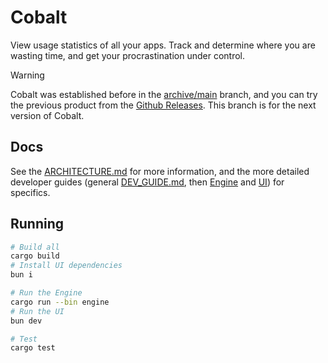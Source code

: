 # Cobalt

View usage statistics of all your apps. Track and determine where you are wasting time, and get your procrastination under control.

> [!WARNING]
> Cobalt was established before in the [archive/main](https://github.com/Enigmatrix/Cobalt/tree/archive/main) branch, and you can try the previous product from the [Github Releases](https://github.com/Enigmatrix/Cobalt/releases).
> This branch is for the next version of Cobalt.

## Docs
See the [ARCHITECTURE.md](./docs/ARCHITECTURE.md) for more information, and the more detailed developer guides 
(general [DEV_GUIDE.md](./docs/DEV_GUIDE.md), then [Engine](./docs/DEV_GUIDE_Engine.md) and [UI](./docs/DEV_GUIDE_UI.md)) for specifics.

## Running

```bash
# Build all
cargo build
# Install UI dependencies
bun i

# Run the Engine
cargo run --bin engine
# Run the UI
bun dev

# Test
cargo test
```